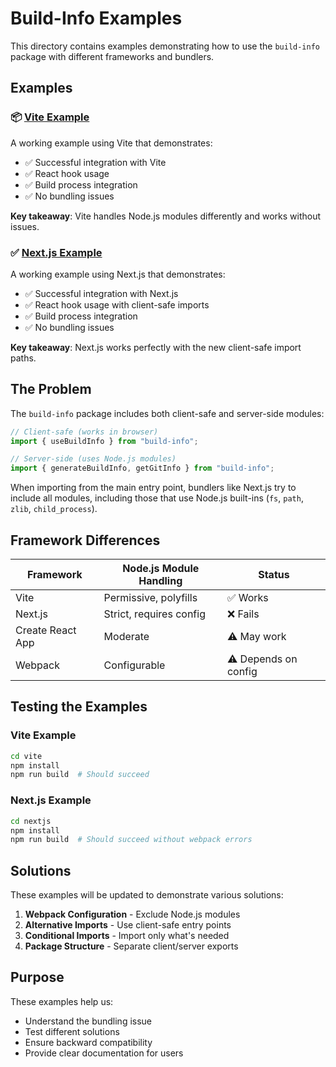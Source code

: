 # Build-Info Examples

This directory contains examples demonstrating how to use the `build-info` package with different frameworks and bundlers.

## Examples

### 📦 [Vite Example](./vite/)

A working example using Vite that demonstrates:

- ✅ Successful integration with Vite
- ✅ React hook usage
- ✅ Build process integration
- ✅ No bundling issues

**Key takeaway**: Vite handles Node.js modules differently and works without issues.

### ✅ [Next.js Example](./nextjs/)

A working example using Next.js that demonstrates:

- ✅ Successful integration with Next.js
- ✅ React hook usage with client-safe imports
- ✅ Build process integration
- ✅ No bundling issues

**Key takeaway**: Next.js works perfectly with the new client-safe import paths.

## The Problem

The `build-info` package includes both client-safe and server-side modules:

```typescript
// Client-safe (works in browser)
import { useBuildInfo } from "build-info";

// Server-side (uses Node.js modules)
import { generateBuildInfo, getGitInfo } from "build-info";
```

When importing from the main entry point, bundlers like Next.js try to include all modules, including those that use Node.js built-ins (`fs`, `path`, `zlib`, `child_process`).

## Framework Differences

| Framework        | Node.js Module Handling | Status               |
| ---------------- | ----------------------- | -------------------- |
| Vite             | Permissive, polyfills   | ✅ Works             |
| Next.js          | Strict, requires config | ❌ Fails             |
| Create React App | Moderate                | ⚠️ May work          |
| Webpack          | Configurable            | ⚠️ Depends on config |

## Testing the Examples

### Vite Example

```bash
cd vite
npm install
npm run build  # Should succeed
```

### Next.js Example

```bash
cd nextjs
npm install
npm run build  # Should succeed without webpack errors
```

## Solutions

These examples will be updated to demonstrate various solutions:

1. **Webpack Configuration** - Exclude Node.js modules
2. **Alternative Imports** - Use client-safe entry points
3. **Conditional Imports** - Import only what's needed
4. **Package Structure** - Separate client/server exports

## Purpose

These examples help us:

- Understand the bundling issue
- Test different solutions
- Ensure backward compatibility
- Provide clear documentation for users
